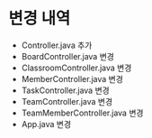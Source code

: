 # 변경 내역
- Controller.java 추가
- BoardController.java 변경
- ClassroomController.java 변경 
- MemberController.java 변경 
- TaskController.java 변경 
- TeamController.java 변경 
- TeamMemberController.java 변경  
- App.java 변경